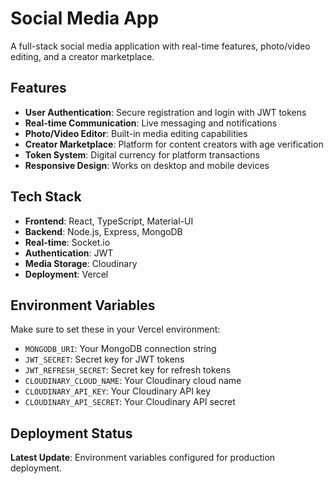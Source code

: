 # Social Media App

A full-stack social media application with real-time features, photo/video editing, and a creator marketplace.

## Features

- **User Authentication**: Secure registration and login with JWT tokens
- **Real-time Communication**: Live messaging and notifications
- **Photo/Video Editor**: Built-in media editing capabilities
- **Creator Marketplace**: Platform for content creators with age verification
- **Token System**: Digital currency for platform transactions
- **Responsive Design**: Works on desktop and mobile devices

## Tech Stack

- **Frontend**: React, TypeScript, Material-UI
- **Backend**: Node.js, Express, MongoDB
- **Real-time**: Socket.io
- **Authentication**: JWT
- **Media Storage**: Cloudinary
- **Deployment**: Vercel

## Environment Variables

Make sure to set these in your Vercel environment:

- `MONGODB_URI`: Your MongoDB connection string
- `JWT_SECRET`: Secret key for JWT tokens
- `JWT_REFRESH_SECRET`: Secret key for refresh tokens
- `CLOUDINARY_CLOUD_NAME`: Your Cloudinary cloud name
- `CLOUDINARY_API_KEY`: Your Cloudinary API key
- `CLOUDINARY_API_SECRET`: Your Cloudinary API secret

## Deployment Status

**Latest Update**: Environment variables configured for production deployment. 